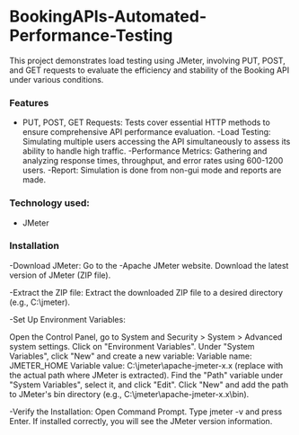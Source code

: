 # BookingAPIs-Automated-Performance-Testing
This project demonstrates load testing using JMeter, involving PUT, POST, and GET requests to evaluate the efficiency and stability of the Booking API under various conditions.

### **Features**

- PUT, POST, GET Requests: Tests cover essential HTTP methods to ensure comprehensive API performance evaluation.
-Load Testing: Simulating multiple users accessing the API simultaneously to assess its ability to handle high traffic.
-Performance Metrics: Gathering and analyzing response times, throughput, and error rates using 600-1200 users.
-Report: Simulation is done from non-gui mode and reports are made.


### **Technology used:**
- JMeter

### **Installation**

-Download JMeter:
Go to the -Apache JMeter website.
Download the latest version of JMeter (ZIP file).

-Extract the ZIP file:
Extract the downloaded ZIP file to a desired directory (e.g., C:\jmeter).

-Set Up Environment Variables:

Open the Control Panel, go to System and Security > System > Advanced system settings.
Click on "Environment Variables".
Under "System Variables", click "New" and create a new variable:
Variable name: JMETER_HOME
Variable value: C:\jmeter\apache-jmeter-x.x (replace with the actual path where JMeter is extracted).
Find the "Path" variable under "System Variables", select it, and click "Edit".
Click "New" and add the path to JMeter's bin directory (e.g., C:\jmeter\apache-jmeter-x.x\bin).

-Verify the Installation:
Open Command Prompt.
Type jmeter -v and press Enter.
If installed correctly, you will see the JMeter version information.
  
